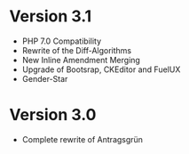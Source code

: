 Version 3.1
===========

- PHP 7.0 Compatibility
- Rewrite of the Diff-Algorithms
- New Inline Amendment Merging
- Upgrade of Bootsrap, CKEditor and FuelUX
- Gender-Star

Version 3.0
===========

- Complete rewrite of Antragsgrün